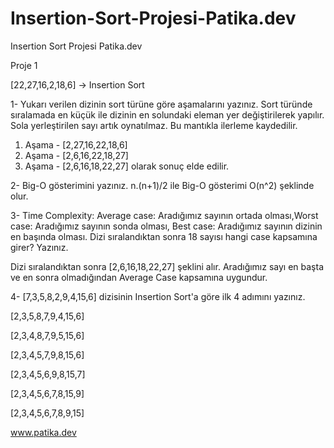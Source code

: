# Insertion-Sort-Projesi-Patika.dev
Insertion Sort Projesi Patika.dev

Proje 1

[22,27,16,2,18,6] -> Insertion Sort

1- Yukarı verilen dizinin sort türüne göre aşamalarını yazınız.
Sort türünde sıralamada en küçük ile dizinin en solundaki eleman yer değiştirilerek yapılır. Sola yerleştirilen sayı artık oynatılmaz. Bu mantıkla ilerleme kaydedilir.

1. Aşama - [2,27,16,22,18,6]
2. Aşama - [2,6,16,22,18,27]
3. Aşama - [2,6,16,18,22,27] olarak sonuç elde edilir.


2- Big-O gösterimini yazınız.
n.(n+1)/2 ile Big-O gösterimi O(n^2) şeklinde olur.

3- Time Complexity: Average case: Aradığımız sayının ortada olması,Worst case: Aradığımız sayının sonda olması, Best case: Aradığımız sayının dizinin en başında olması.
 Dizi sıralandıktan sonra 18 sayısı hangi case kapsamına girer? Yazınız.
 
 Dizi sıralandıktan sonra [2,6,16,18,22,27] şeklini alır. Aradığımız sayı en başta ve en sonra olmadığından Average Case kapsamına uygundur.


4- [7,3,5,8,2,9,4,15,6] dizisinin Insertion Sort'a göre ilk 4 adımını yazınız.

[2,3,5,8,7,9,4,15,6]

[2,3,4,8,7,9,5,15,6]

[2,3,4,5,7,9,8,15,6]

[2,3,4,5,6,9,8,15,7]

[2,3,4,5,6,7,8,15,9]

[2,3,4,5,6,7,8,9,15]

www.patika.dev
